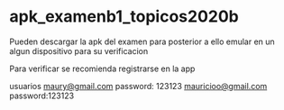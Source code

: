 # apk_examenb1_topicos2020b
Pueden descargar la apk del examen para posterior a ello emular en un algun dispositivo para su verificacion

Para verificar se recomienda registrarse en la app

usuarios
maury@gmail.com      password: 123123
mauricioo@gmail.com    password:123123
